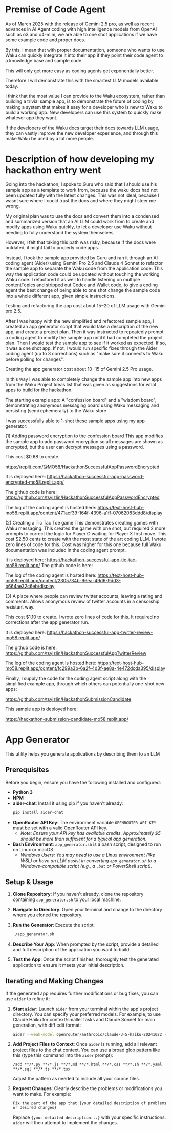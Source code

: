 # Premise of Code Agent
As of March 2025 with the release of Gemini 2.5 pro, as well as recent advances in AI Agent coding with high intelligence models from OpenAI such as o3 and o4-mini, we are able to one shot applications if we have some example code and proper docs.

By this, I mean that with proper documentation, someone who wants to use Waku can quickly integrate it into their app if they point their code agent to a knowledge base and sample code.

This will only get more easy as coding agents get exponentially better.

Therefore I will demonstrate this with the smartest LLM models available today.

I think that the most value I can provide to the Waku ecosystem, rather than building a trivial sample app, is to demonstrate the future of coding by making a system that makes it easy for a developer who is new to Waku to build a working app. New developers can use this system to quickly make whatever app they want.

If the developers of the Waku docs target their docs towards LLM usage, they can vastly improve the new developer experience, and through this make Waku be used by a lot more people.

# Description of how developing my hackathon entry went
Going into the hackathon, I spoke to Guru who said that I should use his sample app as a template to work from, because the waku docs had not been updated fully with the latest changes. This was not ideal, because I wasnt sure where I could trust the docs and where they might steer me wrong. 

My original plan was to use the docs and convert them into a condensed and summarized version that an AI LLM could work from to create and modify apps using Waku quickly, to let a developer use Waku without needing to fully understand the system themselves.

However, I felt that taking this path was risky, because if the docs were outdated, it might fail to properly code apps.

Instead, I took the sample app provided by Guru and ran it through an AI coding agent (Aider) using Gemini Pro 2.5 and Claude 4 Sonnet to refactor the sample app to separate the Waku code from the application code. This way the application code could be updated without touching the working Waku code. I refactored it as well to handle listening on multiple contentTopics and stripped out Codex and Wallet code, to give a coding agent the best change of being able to one shot change the sample code into a whole different app, given simple instructions.

Testing and refactoring the app cost about $15-$20 of LLM usage with Gemini pro 2.5.

After I was happy with the new simplified and refactored sample app, I created an app generator script that would take a description of the new app, and create a project plan. Then it was instructed to repeatedly prompt a coding agent to modify the sample app until it had completed the project plan. Then I would test the sample app to see if it worked as expected. If so, it was a one shot app. If not, I would run specific fixes through the Aider coding agent (up to 3 corrections) such as "make sure it connects to Waku before polling for changes". 

Creating the app generator cost about $10-$15 of Gemini 2.5 Pro usage.

In this way I was able to completely change the sample app into new apps from the Waku Project Ideas list that was given as suggestions for what apps to build for the hackathon.

The starting example app:
A "confession board" and a "wisdom board", demonstrating anonymous messaging board using Waku messaging and persisting (semi ephemerally) to the Waku store

I was successfully able to 1-shot these sample apps using my app generator:

(1) Adding password encryption to the confession board
This app modifies the sample app to add password encryption so all messages are shown as encrypted, but the user can decrypt messages using a password. 

This cost $0.68 to create.

https://replit.com/@MO58/HackathonSuccessfulAppPasswordEncrypted

It is deployed here:
https://hackathon-successful-app-password-encrypted-mo58.replit.app/

The github code is here:
https://github.com/tsyizlin/HackathonSuccessfulAppPasswordEncrypted

The log of the coding agent is hosted here:
https://text-host-hub-mo58.replit.app/content/471acf39-164f-4396-a1ff-07062083ddd8/display

(2) Creating a Tic Tac Toe game
This demonstrates creating games with Waku messaging.
This created the game with one shot, but required 2 more prompts to correct the logic for Player O waiting for Player X first move.
This cost $2.50 cents to create with the most state of the art coding LLM. I wrote zero lines of code for this. Cost was higher for this one because full Waku documentation was included in the coding agent prompt.

It is deployed here:
https://hackathon-successful-app-tic-tac-mo58.replit.app/
The github code is here:

The log of the coding agent is hosted here:
https://text-host-hub-mo58.replit.app/content/2305734b-96ea-49d6-9dd3-b664ae32c6eb/display

(3) A place where people can review twitter accounts, leaving a rating and comments. Allows anonymous review of twitter accounts in a censorship resistant way.

This cost $1.10 to create. I wrote zero lines of code for this. It required no corrections after the app generator run.

It is deployed here:
https://hackathon-successful-app-twitter-review-mo58.replit.app/

The github code is here:
https://github.com/tsyizlin/HackathonSuccessfulAppTwitterReview

The log of the coding agent is hosted here:
https://text-host-hub-mo58.replit.app/content/fc299a3b-6a2f-4d3f-ae8a-4e472dcda395/display

Finally, I supply the code for the coding agent script along with the simplified example app, through which others can potentially one-shot new apps:

https://github.com/tsyizlin/HackathonSubmissionCandidate

This sample app is deployed here:

https://hackathon-submission-candidate-mo58.replit.app/


# App Generator

This utility helps you generate applications by describing them to an LLM

## Prerequisites

Before you begin, ensure you have the following installed and configured:

*   **Python 3**
*   **NPM**
*   **aider-chat**: Install it using pip if you haven't already:
    ```bash
    pip install aider-chat
    ```
*   **OpenRouter API Key**: The environment variable `OPENROUTER_API_KEY` must be set with a valid OpenRouter API key.
    *   *Note: Ensure your API key has available credits. Approximately $5 should be more than sufficient for a typical app generation.*
*   **Bash Environment**: `app_generator.sh` is a bash script, designed to run on Linux or macOS.
    *   *Windows Users: You may need to use a Linux environment (like WSL) or have an LLM assist in converting `app_generator.sh` to a Windows-compatible script (e.g., a `.bat` or PowerShell script).*

## Setup & Usage

1.  **Clone Repository**:
    If you haven't already, clone the repository containing `app_generator.sh` to your local machine.

2.  **Navigate to Directory**:
    Open your terminal and change to the directory where you cloned the repository.

3.  **Run the Generator**:
    Execute the script:
    ```bash
    ./app_generator.sh
    ```

4.  **Describe Your App**:
    When prompted by the script, provide a detailed and full description of the application you want to build.

5.  **Test the App**:
    Once the script finishes, thoroughly test the generated application to ensure it meets your initial description.

## Iterating and Making Changes

If the generated app requires further modifications or bug fixes, you can use `aider` to refine it:

1.  **Start `aider`**:
    Launch `aider` from your terminal within the app's project directory. You can specify your preferred models. For example, to use Claude Haiku for context/smaller tasks and Claude Sonnet for main generation, with diff edit format:
    ```bash
    aider --weak-model openrouter/anthropic/claude-3-5-haiku-20241022 --edit-format diff --model openrouter/anthropic/claude-sonnet-4
    ```

2.  **Add Project Files to Context**:
    Once `aider` is running, add all relevant project files to the chat context. You can use a broad glob pattern like this (type this command into the `aider` prompt):
    ```
    /add **/*.py **/*.js **/*.md **/*.html **/*.css **/*.sh **/*.yaml **/*.sql **/*.ts **/*.tsx
    ```
    Adjust the pattern as needed to include all your source files.

3.  **Request Changes**:
    Clearly describe the problems or modifications you want to make. For example:
    ```
    Fix the part of the app that {your detailed description of problems or desired changes}
    ```
    Replace `{your detailed description...}` with your specific instructions. `aider` will then attempt to implement the changes.
